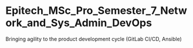 # Epitech_MSc_Pro_Semester_7_Network_and_Sys_Admin_DevOps
Bringing agility to the product development cycle (GitLab CI/CD, Ansible)
